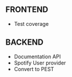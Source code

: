 
## FRONTEND
- Test coverage

## BACKEND
- Documentation API
- Spotify User provider
- Convert to PEST
